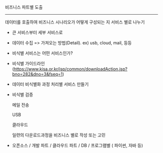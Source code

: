 비즈니스 파트별 도출

---

데이터를 호출하여 비즈니스 시나리오가 어떻게 구성되는 지 서비스 별로 나누기

+ 큰 서비스부터 세부 서비스로

+ 데이터 수집 => 가져오는 방법(Detail). ex) usb, cloud, mail, 등등 

+ 비식별 서비스는 어떤 서비스인가?

+ 비식별 가이드라인 (https://www.kisa.or.kr/jsp/common/downloadAction.jsp?bno=282&dno=3&fseq=1)

+ 데이터 비식별화 과정 처리별 서비스 만들기 

+ 비식별 검증

  메일 전송

  USB

  클라우드

  일련의 다운로드과정을 비즈니스 별로 작성 또는 고민

+ 오픈소스 / 개발 파트 / 클라우드 파트 / DB / 프로그램별 ( 파이썬, 자바 등)